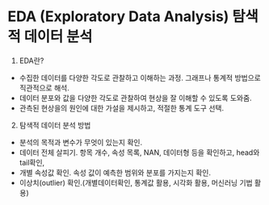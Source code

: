 # EDA (Exploratory Data Analysis) 탐색적 데이터 분석

1. EDA란?
 - 수집한 데이터를 다양한 각도로 관찰하고 이해하는 과정. 그래프나 통계적 방법으로 직관적으로 해석.
 - 데이터 분포와 값을 다양한 각도로 관찰하여 현상을 잘 이해할 수 있도록 도와줌.
 - 관측된 현상을의 원인에 대한 가설을 제시하고, 적절한 통계 도구 선택.

2. 탐색적 데이터 분석 방법
- 분석의 목적과 변수가 무엇이 있는지 확인. 
- 데이터 전체 살피기. 항목 개수, 속성 목록, NAN, 데이터형 등을 확인하고, head와 tail확인,
- 개별 속성값 확인. 속성 값이 예측한 범위와 분포를 가지는지 확인.
- 이상치(outlier) 확인.(개별데이터확인, 통계값 활용, 시각화 활용, 머신러닝 기법 활용)
